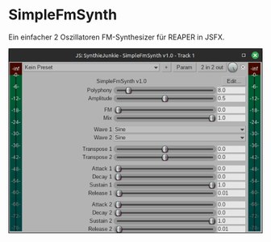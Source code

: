 # SimpleFmSynth
Ein einfacher 2 Oszillatoren FM-Synthesizer für REAPER in JSFX.

![Screenshot](Screenshot.png)
